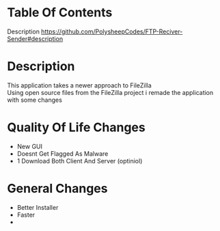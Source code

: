 # Table Of Contents
Description https://github.com/PolysheepCodes/FTP-Reciver-Sender#description <br>
# Description
This application takes a newer approach to FileZilla <br>
Using open source files from the FileZilla project i remade the application with some changes
# Quality Of Life Changes
- New GUI
- Doesnt Get Flagged As Malware
- 1 Download Both Client And Server (optiniol)
# General Changes
- Better Installer
- Faster
- 
